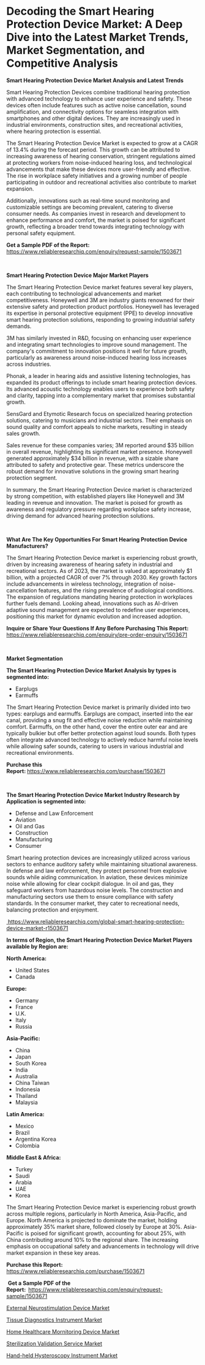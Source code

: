 <p><h1>Decoding the Smart Hearing Protection Device Market: A Deep Dive into the Latest Market Trends, Market Segmentation, and Competitive Analysis</h1></p><p><strong>Smart Hearing Protection Device Market Analysis and Latest Trends</strong></p>
<p><p>Smart Hearing Protection Devices combine traditional hearing protection with advanced technology to enhance user experience and safety. These devices often include features such as active noise cancellation, sound amplification, and connectivity options for seamless integration with smartphones and other digital devices. They are increasingly used in industrial environments, construction sites, and recreational activities, where hearing protection is essential.</p><p>The Smart Hearing Protection Device Market is expected to grow at a CAGR of 13.4% during the forecast period. This growth can be attributed to increasing awareness of hearing conservation, stringent regulations aimed at protecting workers from noise-induced hearing loss, and technological advancements that make these devices more user-friendly and effective. The rise in workplace safety initiatives and a growing number of people participating in outdoor and recreational activities also contribute to market expansion.</p><p>Additionally, innovations such as real-time sound monitoring and customizable settings are becoming prevalent, catering to diverse consumer needs. As companies invest in research and development to enhance performance and comfort, the market is poised for significant growth, reflecting a broader trend towards integrating technology with personal safety equipment.</p></p>
<p><strong>Get a Sample PDF of the Report:&nbsp;</strong> <a href="https://www.reliableresearchiq.com/enquiry/request-sample/1503671?utm_campaign=1137&utm_medium=2&utm_source=Github&utm_content=ia&utm_term=23032025&utm_id=smart-hearing-protection-device">https://www.reliableresearchiq.com/enquiry/request-sample/1503671</a></p>
<p>&nbsp;</p>
<p><strong>Smart Hearing Protection Device Major Market Players</strong></p>
<p><p>The Smart Hearing Protection Device market features several key players, each contributing to technological advancements and market competitiveness. Honeywell and 3M are industry giants renowned for their extensive safety and protection product portfolios. Honeywell has leveraged its expertise in personal protective equipment (PPE) to develop innovative smart hearing protection solutions, responding to growing industrial safety demands. </p><p>3M has similarly invested in R&D, focusing on enhancing user experience and integrating smart technologies to improve sound management. The company's commitment to innovation positions it well for future growth, particularly as awareness around noise-induced hearing loss increases across industries.</p><p>Phonak, a leader in hearing aids and assistive listening technologies, has expanded its product offerings to include smart hearing protection devices. Its advanced acoustic technology enables users to experience both safety and clarity, tapping into a complementary market that promises substantial growth. </p><p>SensGard and Etymotic Research focus on specialized hearing protection solutions, catering to musicians and industrial sectors. Their emphasis on sound quality and comfort appeals to niche markets, resulting in steady sales growth. </p><p>Sales revenue for these companies varies; 3M reported around $35 billion in overall revenue, highlighting its significant market presence. Honeywell generated approximately $34 billion in revenue, with a sizable share attributed to safety and protective gear. These metrics underscore the robust demand for innovative solutions in the growing smart hearing protection segment. </p><p>In summary, the Smart Hearing Protection Device market is characterized by strong competition, with established players like Honeywell and 3M leading in revenue and innovation. The market is poised for growth as awareness and regulatory pressure regarding workplace safety increase, driving demand for advanced hearing protection solutions.</p></p>
<p>&nbsp;</p>
<p><strong>What Are The Key Opportunities For Smart Hearing Protection Device Manufacturers?</strong></p>
<p><p>The Smart Hearing Protection Device market is experiencing robust growth, driven by increasing awareness of hearing safety in industrial and recreational sectors. As of 2023, the market is valued at approximately $1 billion, with a projected CAGR of over 7% through 2030. Key growth factors include advancements in wireless technology, integration of noise-cancellation features, and the rising prevalence of audiological conditions. The expansion of regulations mandating hearing protection in workplaces further fuels demand. Looking ahead, innovations such as AI-driven adaptive sound management are expected to redefine user experiences, positioning this market for dynamic evolution and increased adoption.</p></p>
<p><strong>Inquire or Share Your Questions If Any Before Purchasing This Report:</strong> <a href="https://www.reliableresearchiq.com/enquiry/pre-order-enquiry/1503671?utm_campaign=1137&utm_medium=2&utm_source=Github&utm_content=ia&utm_term=23032025&utm_id=smart-hearing-protection-device">https://www.reliableresearchiq.com/enquiry/pre-order-enquiry/1503671</a></p>
<p>&nbsp;</p>
<p><strong>Market Segmentation</strong></p>
<p><strong>The Smart Hearing Protection Device Market Analysis by types is segmented into:</strong></p>
<p><ul><li>Earplugs</li><li>Earmuffs</li></ul></p>
<p><p>The Smart Hearing Protection Device market is primarily divided into two types: earplugs and earmuffs. Earplugs are compact, inserted into the ear canal, providing a snug fit and effective noise reduction while maintaining comfort. Earmuffs, on the other hand, cover the entire outer ear and are typically bulkier but offer better protection against loud sounds. Both types often integrate advanced technology to actively reduce harmful noise levels while allowing safer sounds, catering to users in various industrial and recreational environments.</p></p>
<p><strong>Purchase this Report:&nbsp;</strong><a href="https://www.reliableresearchiq.com/purchase/1503671?utm_campaign=1137&utm_medium=2&utm_source=Github&utm_content=ia&utm_term=23032025&utm_id=smart-hearing-protection-device">https://www.reliableresearchiq.com/purchase/1503671</a></p>
<p>&nbsp;</p>
<p><strong>The Smart Hearing Protection Device Market Industry Research by Application is segmented into:</strong></p>
<p><ul><li>Defense and Law Enforcement</li><li>Aviation</li><li>Oil and Gas</li><li>Construction</li><li>Manufacturing</li><li>Consumer</li></ul></p>
<p><p>Smart hearing protection devices are increasingly utilized across various sectors to enhance auditory safety while maintaining situational awareness. In defense and law enforcement, they protect personnel from explosive sounds while aiding communication. In aviation, these devices minimize noise while allowing for clear cockpit dialogue. In oil and gas, they safeguard workers from hazardous noise levels. The construction and manufacturing sectors use them to ensure compliance with safety standards. In the consumer market, they cater to recreational needs, balancing protection and enjoyment.</p></p>
<p><a href="https://www.reliableresearchiq.com/global-smart-hearing-protection-device-market-r1503671?utm_campaign=1137&utm_medium=2&utm_source=Github&utm_content=ia&utm_term=23032025&utm_id=smart-hearing-protection-device">&nbsp;https://www.reliableresearchiq.com/global-smart-hearing-protection-device-market-r1503671</a></p>
<p><strong>In terms of Region, the Smart Hearing Protection Device Market Players available by Region are:</strong></p>
<p>
    <p> <strong> North America: </strong>
        <ul>
            <li>United States</li>
            <li>Canada</li>
        </ul>
        </p> 
    <p> <strong> Europe: </strong>
        <ul>
            <li>Germany</li>
            <li>France</li>
            <li>U.K.</li>
            <li>Italy</li>
            <li>Russia</li>
        </ul>
        </p> 
    <p> <strong> Asia-Pacific: </strong>
        <ul>
            <li>China</li>
            <li>Japan</li>
            <li>South Korea</li>
            <li>India</li>
            <li>Australia</li>
            <li>China Taiwan</li>
            <li>Indonesia</li>
            <li>Thailand</li>
            <li>Malaysia</li>
        </ul>
        </p> 
    <p> <strong> Latin America: </strong>
        <ul>
            <li>Mexico</li>
            <li>Brazil</li>
            <li>Argentina Korea</li>
            <li>Colombia</li>
        </ul>
        </p> 
    <p> <strong> Middle East & Africa: </strong>
        <ul>
            <li>Turkey</li>
            <li>Saudi</li>
            <li>Arabia</li>
            <li>UAE</li>
            <li>Korea</li>
        </ul>
    </p>
    </p>
<p><p>The Smart Hearing Protection Device market is experiencing robust growth across multiple regions, particularly in North America, Asia-Pacific, and Europe. North America is projected to dominate the market, holding approximately 35% market share, followed closely by Europe at 30%. Asia-Pacific is poised for significant growth, accounting for about 25%, with China contributing around 10% to the regional share. The increasing emphasis on occupational safety and advancements in technology will drive market expansion in these key areas.</p></p>
<p><strong>Purchase this Report: </strong><a href="https://www.reliableresearchiq.com/purchase/1503671?utm_campaign=1137&utm_medium=2&utm_source=Github&utm_content=ia&utm_term=23032025&utm_id=smart-hearing-protection-device">https://www.reliableresearchiq.com/purchase/1503671</a></p>
<p>&nbsp;<strong>Get a Sample PDF of the Report:&nbsp;&nbsp;</strong><a href="https://www.reliableresearchiq.com/enquiry/request-sample/1503671?utm_campaign=1137&utm_medium=2&utm_source=Github&utm_content=ia&utm_term=23032025&utm_id=smart-hearing-protection-device">https://www.reliableresearchiq.com/enquiry/request-sample/1503671</a></p>
<p><strong></strong></p>
<p><p><a href="https://github.com/navodfetiya/Market-Research-Report-List-1/blob/main/external-neurostimulation-device-market.md?utm_campaign=1137&utm_medium=2&utm_source=Github&utm_content=ia&utm_term=23032025&utm_id=smart-hearing-protection-device">External Neurostimulation Device Market</a></p><p><a href="https://github.com/cevzarvargem/Market-Research-Report-List-1/blob/main/tissue-diagnostics-instrument-market.md?utm_campaign=1137&utm_medium=2&utm_source=Github&utm_content=ia&utm_term=23032025&utm_id=smart-hearing-protection-device">Tissue Diagnostics Instrument Market</a></p><p><a href="https://github.com/doganaqev/Market-Research-Report-List-1/blob/main/home-healthcare-mornitoring-device-market.md?utm_campaign=1137&utm_medium=2&utm_source=Github&utm_content=ia&utm_term=23032025&utm_id=smart-hearing-protection-device">Home Healthcare Mornitoring Device Market</a></p><p><a href="https://github.com/omemaeuseda/Market-Research-Report-List-1/blob/main/sterilization-validation-service-market.md?utm_campaign=1137&utm_medium=2&utm_source=Github&utm_content=ia&utm_term=23032025&utm_id=smart-hearing-protection-device">Sterilization Validation Service Market</a></p><p><a href="https://github.com/yenagmah/Market-Research-Report-List-1/blob/main/hand-held-hysteroscopy-instrument-market.md?utm_campaign=1137&utm_medium=2&utm_source=Github&utm_content=ia&utm_term=23032025&utm_id=smart-hearing-protection-device">Hand-held Hysteroscopy Instrument Market</a></p></p>